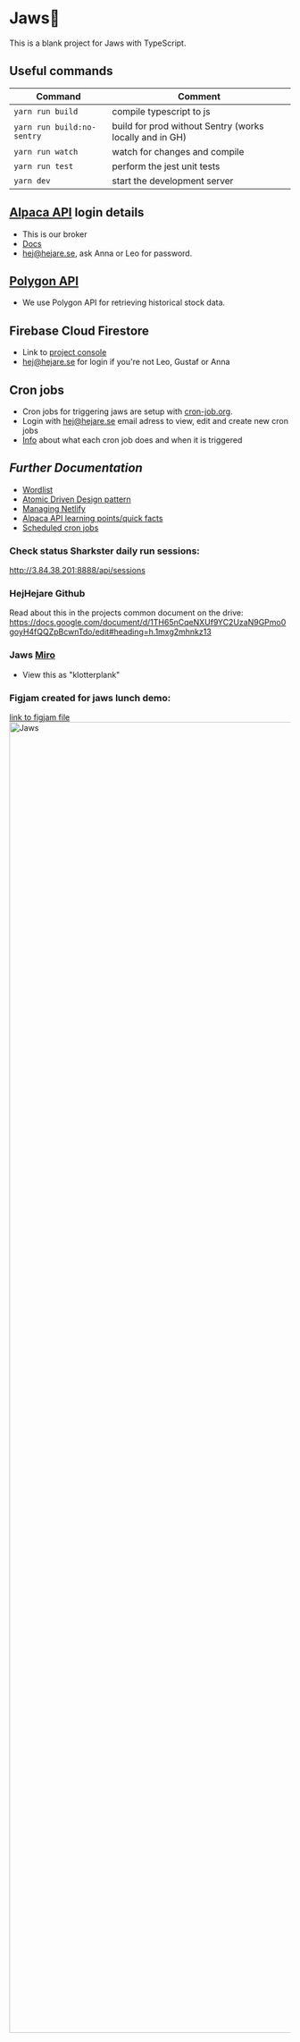 # Jaws🦈

This is a blank project for Jaws with TypeScript.

## Useful commands

| Command                    | Comment                                                 |
| -------------------------- | ------------------------------------------------------- |
| `yarn run build`           | compile typescript to js                                |
| `yarn run build:no-sentry` | build for prod without Sentry (works locally and in GH) |
| `yarn run watch`           | watch for changes and compile                           |
| `yarn run test`            | perform the jest unit tests                             |
| `yarn dev`                 | start the development server                            |

## [Alpaca API](https://broker-app.alpaca.markets/dev) login details

- This is our broker
- [Docs](https://alpaca.markets/docs/api-references/broker-api/)
- hej@hejare.se, ask Anna or Leo for password.

## [Polygon API](https://polygon.io/docs/stocks/getting-started)

- We use Polygon API for retrieving historical stock data.

## Firebase Cloud Firestore

- Link to [project console](https://console.firebase.google.com/u/0/project/jaws-sharkster/overview)
- hej@hejare.se for login if you're not Leo, Gustaf or Anna

## Cron jobs

- Cron jobs for triggering jaws are setup with [cron-job.org](https://console.cron-job.org/).
- Login with hej@hejare.se email adress to view, edit and create new cron jobs
- [Info](docs/scheduling.md) about what each cron job does and when it is triggered

## _Further Documentation_

- [Wordlist](docs/wordlist.md)
- [Atomic Driven Design pattern](docs/adr.md)
- [Managing Netlify](docs/netlify.md)
- [Alpaca API learning points/quick facts](https://github.com/hejare/jaws/blob/main/docs/alpaca-api-learning-points.md)
- [Scheduled cron jobs](docs/scheduling.md)

### Check status Sharkster daily run sessions:

http://3.84.38.201:8888/api/sessions

### HejHejare Github

Read about this in the projects common document on the drive:
https://docs.google.com/document/d/1TH65nCqeNXUf9YC2UzaN9GPmo0goyH4fQQZpBcwnTdo/edit#heading=h.1mxg2mhnkz13

### Jaws [Miro](https://miro.com/app/board/uXjVP643fvA=/)

- View this as "klotterplank"

### Figjam created for jaws lunch demo:

[link to figjam file](https://www.figma.com/file/kowkYi7MyKme55ymeD2KQk/Jaws?node-id=0%3A1&t=D1f406w1UxyPwEJi-0)
<img width="2345" alt="Jaws" src="https://user-images.githubusercontent.com/58371851/211869474-25bcc2a4-054b-4349-a1bc-38e55b522099.png">
